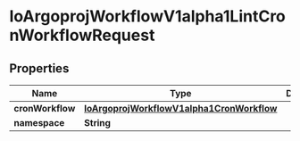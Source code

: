 

# IoArgoprojWorkflowV1alpha1LintCronWorkflowRequest

## Properties

Name | Type | Description | Notes
------------ | ------------- | ------------- | -------------
**cronWorkflow** | [**IoArgoprojWorkflowV1alpha1CronWorkflow**](IoArgoprojWorkflowV1alpha1CronWorkflow.md) |  |  [optional]
**namespace** | **String** |  |  [optional]



